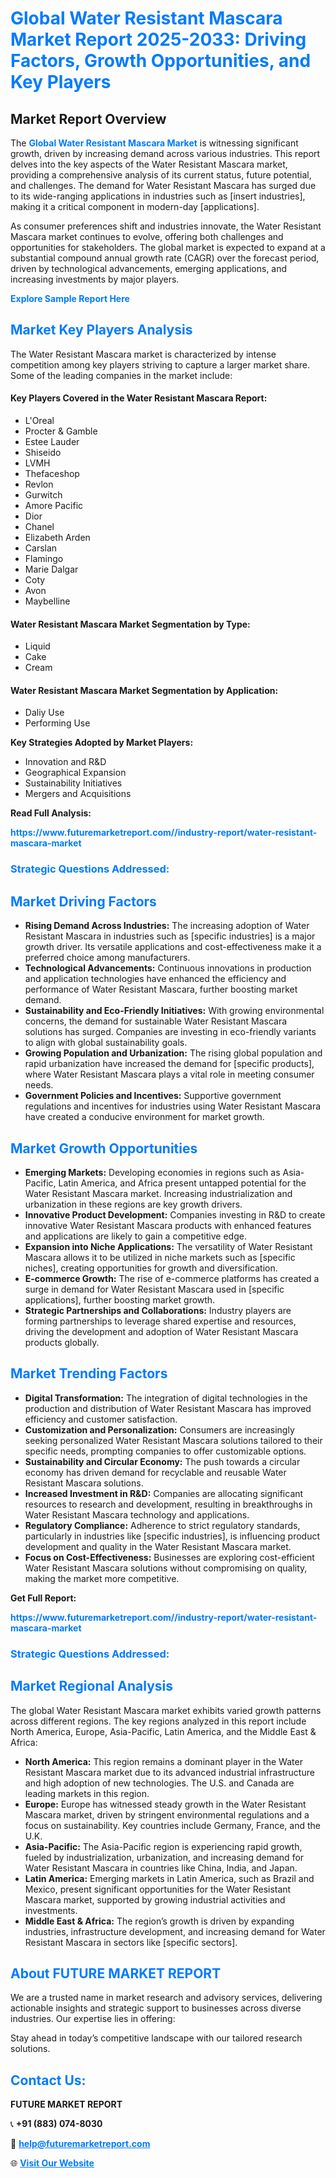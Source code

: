 <h1 style="color: #007BFF;">Global Water Resistant Mascara Market Report 2025-2033: Driving Factors, Growth Opportunities, and Key Players</h1>

<section id="overview">
<h2>Market Report Overview</h2>
<p>The <a href="https://www.futuremarketreport.com//industry-report/water-resistant-mascara-market" style="color: #007BFF; text-decoration: none;"><strong>Global Water Resistant Mascara Market</strong></a> is witnessing significant growth, driven by increasing demand across various industries. This report delves into the key aspects of the Water Resistant Mascara market, providing a comprehensive analysis of its current status, future potential, and challenges. The demand for Water Resistant Mascara has surged due to its wide-ranging applications in industries such as [insert industries], making it a critical component in modern-day [applications].</p>
<p>As consumer preferences shift and industries innovate, the Water Resistant Mascara market continues to evolve, offering both challenges and opportunities for stakeholders. The global market is expected to expand at a substantial compound annual growth rate (CAGR) over the forecast period, driven by technological advancements, emerging applications, and increasing investments by major players.</p>
</section>

<section id="overview">
<p><a href="https://www.futuremarketreport.com//request-sample/reportId=92125" style="color: #007BFF; text-decoration: none;"><strong>Explore Sample Report Here</strong></a></p>
</section>

<section id="key-players">
<h2 style="color: #007BFF;">Market Key Players Analysis</h2>
<p>The Water Resistant Mascara market is characterized by intense competition among key players striving to capture a larger market share. Some of the leading companies in the market include:</p>
<h4>Key Players Covered in the Water Resistant Mascara Report:</h4>
<ul><li>L&#039;Oreal</li><li>Procter &amp; Gamble</li><li>Estee Lauder</li><li>Shiseido</li><li>LVMH</li><li>Thefaceshop</li><li>Revlon</li><li>Gurwitch</li><li>Amore Pacific</li><li>Dior</li><li>Chanel</li><li>Elizabeth Arden</li><li>Carslan</li><li>Flamingo</li><li>Marie Dalgar</li><li>Coty</li><li>Avon</li><li>Maybelline</li></ul>
<h4>Water Resistant Mascara Market Segmentation by Type:</h4>
<ul><li>Liquid</li><li>Cake</li><li>Cream</li></ul>

<h4>Water Resistant Mascara Market Segmentation by Application:</h4>
<ul><li>Daliy Use</li><li>Performing Use</li></ul>
<p><strong>Key Strategies Adopted by Market Players:</strong></p>
<ul>
<li>Innovation and R&D</li>
<li>Geographical Expansion</li>
<li>Sustainability Initiatives</li>
<li>Mergers and Acquisitions</li>
</ul>
</section>

<section>
<p><strong>Read Full Analysis: </strong></p><a href="https://www.futuremarketreport.com//industry-report/water-resistant-mascara-market" style="color: #007BFF; text-decoration: none;"><strong>https://www.futuremarketreport.com//industry-report/water-resistant-mascara-market</strong></a>
<h3 style="color: #007BFF;">Strategic Questions Addressed:</h3>
</section>

<section id="driving-factors">
<h2 style="color: #007BFF;">Market Driving Factors</h2>
<ul>
<li><strong>Rising Demand Across Industries:</strong> The increasing adoption of Water Resistant Mascara in industries such as [specific industries] is a major growth driver. Its versatile applications and cost-effectiveness make it a preferred choice among manufacturers.</li>
<li><strong>Technological Advancements:</strong> Continuous innovations in production and application technologies have enhanced the efficiency and performance of Water Resistant Mascara, further boosting market demand.</li>
<li><strong>Sustainability and Eco-Friendly Initiatives:</strong> With growing environmental concerns, the demand for sustainable Water Resistant Mascara solutions has surged. Companies are investing in eco-friendly variants to align with global sustainability goals.</li>
<li><strong>Growing Population and Urbanization:</strong> The rising global population and rapid urbanization have increased the demand for [specific products], where Water Resistant Mascara plays a vital role in meeting consumer needs.</li>
<li><strong>Government Policies and Incentives:</strong> Supportive government regulations and incentives for industries using Water Resistant Mascara have created a conducive environment for market growth.</li>
</ul>
</section>

<section id="growth-opportunities">
<h2 style="color: #007BFF;">Market Growth Opportunities</h2>
<ul>
<li><strong>Emerging Markets:</strong> Developing economies in regions such as Asia-Pacific, Latin America, and Africa present untapped potential for the Water Resistant Mascara market. Increasing industrialization and urbanization in these regions are key growth drivers.</li>
<li><strong>Innovative Product Development:</strong> Companies investing in R&D to create innovative Water Resistant Mascara products with enhanced features and applications are likely to gain a competitive edge.</li>
<li><strong>Expansion into Niche Applications:</strong> The versatility of Water Resistant Mascara allows it to be utilized in niche markets such as [specific niches], creating opportunities for growth and diversification.</li>
<li><strong>E-commerce Growth:</strong> The rise of e-commerce platforms has created a surge in demand for Water Resistant Mascara used in [specific applications], further boosting market growth.</li>
<li><strong>Strategic Partnerships and Collaborations:</strong> Industry players are forming partnerships to leverage shared expertise and resources, driving the development and adoption of Water Resistant Mascara products globally.</li>
</ul>
</section>

<section id="trending-factors">
<h2 style="color: #007BFF;">Market Trending Factors</h2>
<ul>
<li><strong>Digital Transformation:</strong> The integration of digital technologies in the production and distribution of Water Resistant Mascara has improved efficiency and customer satisfaction.</li>
<li><strong>Customization and Personalization:</strong> Consumers are increasingly seeking personalized Water Resistant Mascara solutions tailored to their specific needs, prompting companies to offer customizable options.</li>
<li><strong>Sustainability and Circular Economy:</strong> The push towards a circular economy has driven demand for recyclable and reusable Water Resistant Mascara solutions.</li>
<li><strong>Increased Investment in R&D:</strong> Companies are allocating significant resources to research and development, resulting in breakthroughs in Water Resistant Mascara technology and applications.</li>
<li><strong>Regulatory Compliance:</strong> Adherence to strict regulatory standards, particularly in industries like [specific industries], is influencing product development and quality in the Water Resistant Mascara market.</li>
<li><strong>Focus on Cost-Effectiveness:</strong> Businesses are exploring cost-efficient Water Resistant Mascara solutions without compromising on quality, making the market more competitive.</li>
</ul>
</section>

<section>
<p><strong>Get Full Report: </strong></p><a href="https://www.futuremarketreport.com//industry-report/water-resistant-mascara-market" style="color: #007BFF; text-decoration: none;"><strong>https://www.futuremarketreport.com//industry-report/water-resistant-mascara-market</strong></a>
<h3 style="color: #007BFF;">Strategic Questions Addressed:</h3>
</section>


<section id="regional-analysis">
<h2 style="color: #007BFF;">Market Regional Analysis</h2>
<p>The global Water Resistant Mascara market exhibits varied growth patterns across different regions. The key regions analyzed in this report include North America, Europe, Asia-Pacific, Latin America, and the Middle East & Africa:</p>
<ul>
<li><strong>North America:</strong> This region remains a dominant player in the Water Resistant Mascara market due to its advanced industrial infrastructure and high adoption of new technologies. The U.S. and Canada are leading markets in this region.</li>
<li><strong>Europe:</strong> Europe has witnessed steady growth in the Water Resistant Mascara market, driven by stringent environmental regulations and a focus on sustainability. Key countries include Germany, France, and the U.K.</li>
<li><strong>Asia-Pacific:</strong> The Asia-Pacific region is experiencing rapid growth, fueled by industrialization, urbanization, and increasing demand for Water Resistant Mascara in countries like China, India, and Japan.</li>
<li><strong>Latin America:</strong> Emerging markets in Latin America, such as Brazil and Mexico, present significant opportunities for the Water Resistant Mascara market, supported by growing industrial activities and investments.</li>
<li><strong>Middle East & Africa:</strong> The region’s growth is driven by expanding industries, infrastructure development, and increasing demand for Water Resistant Mascara in sectors like [specific sectors].</li>
</ul>
</section>

<footer>
<h2 style="color: #007BFF;">About FUTURE MARKET REPORT</h2>
<p>We are a trusted name in market research and advisory services, delivering actionable insights and strategic support to businesses across diverse industries. Our expertise lies in offering:</p>

<p>Stay ahead in today’s competitive landscape with our tailored research solutions.</p>

<h2 style="color: #007BFF;">Contact Us:</h2>
<p><strong>FUTURE MARKET REPORT</strong></p>
<p>📞 <strong>+91 (883) 074-8030</strong></p>
<p>📧 <strong><a href="mailto:help@futuremarketreport.com" style="color: #007BFF;">help@futuremarketreport.com</a></strong></p>
<p>🌐 <strong><a href="https://www.futuremarketreport.com/" style="color: #007BFF;">Visit Our Website</a></strong></p>
</footer>